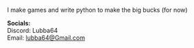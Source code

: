 I make games and write python to make the big bucks (for now)

**Socials:**  
Discord: Lubba64  
Email: lubba64@Gmail.com  
